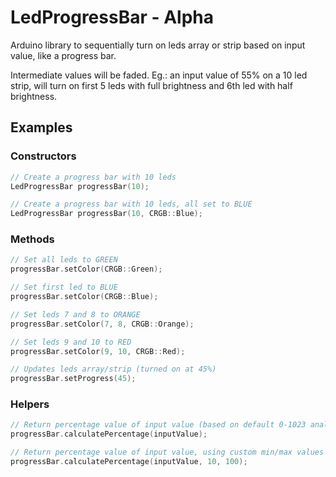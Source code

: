 # LedProgressBar - Alpha
Arduino library to sequentially turn on leds array or strip based on input value, like a progress bar.

Intermediate values will be faded. Eg.: an input value of 55% on a 10 led strip, will turn on first 5 leds with full brightness and 6th led with half brightness.

## Examples
### Constructors
```C++
// Create a progress bar with 10 leds
LedProgressBar progressBar(10);

// Create a progress bar with 10 leds, all set to BLUE
LedProgressBar progressBar(10, CRGB::Blue);
```
### Methods
```C++
// Set all leds to GREEN
progressBar.setColor(CRGB::Green);

// Set first led to BLUE
progressBar.setColor(CRGB::Blue);

// Set leds 7 and 8 to ORANGE
progressBar.setColor(7, 8, CRGB::Orange);

// Set leds 9 and 10 to RED
progressBar.setColor(9, 10, CRGB::Red);

// Updates leds array/strip (turned on at 45%)
progressBar.setProgress(45);
```
### Helpers
```C++
// Return percentage value of input value (based on default 0-1023 analogRead range)
progressBar.calculatePercentage(inputValue);

// Return percentage value of input value, using custom min/max values
progressBar.calculatePercentage(inputValue, 10, 100);
```
